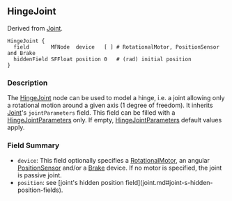 ## HingeJoint

Derived from [Joint](joint.md#joint).

```
HingeJoint {
  field       MFNode  device   [ ] # RotationalMotor, PositionSensor and Brake
  hiddenField SFFloat position 0   # (rad) initial position
}
```

### Description

The [HingeJoint](hingejoint.md#hingejoint) node can be used to model a hinge,
i.e. a joint allowing only a rotational motion around a given axis (1 degree of
freedom). It inherits [Joint](joint.md#joint)'s `jointParameters` field. This
field can be filled with a
[HingeJointParameters](hingejointparameters.md#hingejointparameters) only. If
empty,  [HingeJointParameters](hingejointparameters.md#hingejointparameters)
default values apply.

### Field Summary

- `device`: This field optionally specifies a
[RotationalMotor](rotationalmotor.md#rotationalmotor), an angular
[PositionSensor](positionsensor.md#positionsensor) and/or a
[Brake](brake.md#brake) device. If no motor is specified, the joint is passive
joint.
- `position`: see [joint's hidden position field](joint.md#joint-s-hidden-
position-fields).


